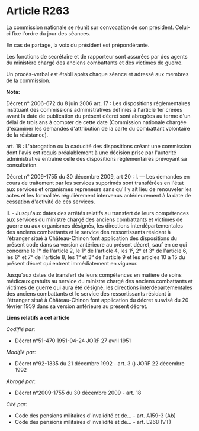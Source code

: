 # Article R263

La commission nationale se réunit sur convocation de son président. Celui-ci fixe l'ordre du jour des séances.

En cas de partage, la voix du président est prépondérante.

Les fonctions de secrétaire et de rapporteur sont assurées par des agents du ministère chargé des anciens combattants et des
victimes de guerre.

Un procès-verbal est établi après chaque séance et adressé aux membres de la commission.

**Nota:**

Décret n° 2006-672 du 8 juin 2006 art. 17 : Les dispositions réglementaires instituant des commissions administratives
définies à l'article 1er créées avant la date de publication du présent décret sont abrogées au terme d'un délai de trois ans
à compter de cette date (Commission nationale chargée d'examiner les demandes d'attribution de la carte du combattant
volontaire de la résistance).

art. 18 : L'abrogation ou la caducité des dispositions créant une commission dont l'avis est requis préalablement à une
décision prise par l'autorité administrative entraîne celle des dispositions réglementaires prévoyant sa consultation.

Décret n° 2009-1755 du 30 décembre 2009, art 20 : I. ― Les demandes en cours de traitement par les services supprimés sont
transférées en l'état aux services et organismes repreneurs sans qu'il y ait lieu de renouveler les actes et les formalités
régulièrement intervenus antérieurement à la date de cessation d'activité de ces services.

II. - Jusqu'aux dates des arrêtés relatifs au transfert de leurs compétences aux services du ministre chargé des anciens
combattants et victimes de guerre ou aux organismes désignés, les directions interdépartementales des anciens combattants et
le service des ressortissants résidant à l'étranger situé à Château-Chinon font application des dispositions du présent code
dans sa version antérieure au présent décret, sauf en ce qui concerne le 1° de l'article 2, le 1° de l'article 4, les 1°, 2°
et 3° de l'article 6, les 6° et 7° de l'article 8, les 1° et 3° de l'article 9 et les articles 10 à 15 du présent décret qui
entrent immédiatement en vigueur.

Jusqu'aux dates de transfert de leurs compétences en matière de soins médicaux gratuits au service du ministre chargé des
anciens combattants et victimes de guerre qui aura été désigné, les directions interdépartementales des anciens combattants
et le service des ressortissants résidant à l'étranger situé à Château-Chinon font application du décret susvisé du 20
février 1959 dans sa version antérieure au présent décret.

**Liens relatifs à cet article**

_Codifié par_:

  - Décret n°51-470 1951-04-24 JORF 27 avril 1951

_Modifié par_:

  - Décret n°92-1335 du 21 décembre 1992 - art. 3 () JORF 22 décembre 1992

_Abrogé par_:

  - Décret n°2009-1755 du 30 décembre 2009 - art. 18

_Cité par_:

  - Code des pensions militaires d'invalidité et de... - art. A159-3 (Ab)
  - Code des pensions militaires d'invalidité et de... - art. L268 (VT)
